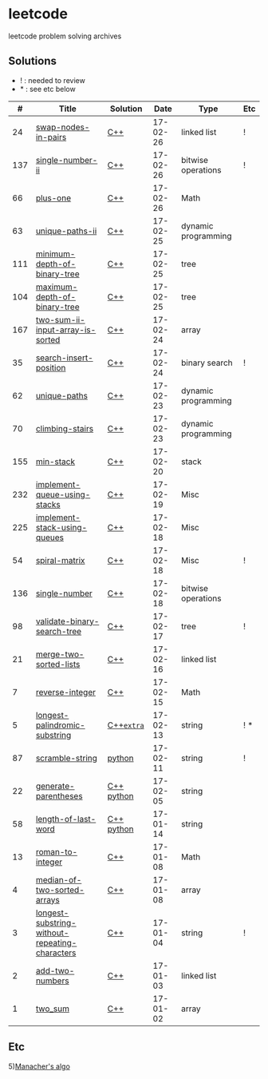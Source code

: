 # leetcode
leetcode problem solving archives


## Solutions
 - \! : needed to review
 - \* : see etc below

| # | Title | Solution | Date | Type | Etc
|---| ----- | ---- | --------- | ---- | ---
|24|[swap-nodes-in-pairs](https://leetcode.com/problems/swap-nodes-in-pairs/)|[C++](https://github.com/huklee/leetcode/blob/master/algorithms/024.swap-nodes-in-pairs.cpp)|17-02-26|linked list|!
|137|[single-number-ii](https://leetcode.com/problems/single-number-ii/)|[C++](https://github.com/huklee/leetcode/blob/master/algorithms/137.single-number-ii.cpp)|17-02-26|bitwise operations|!
|66|[plus-one](https://leetcode.com/problems/plus-one/)|[C++](https://github.com/huklee/leetcode/blob/master/algorithms/066.plus-one.cpp)|17-02-26|Math|
|63|[unique-paths-ii](https://leetcode.com/problems/unique-paths-ii/)|[C++](https://github.com/huklee/leetcode/blob/master/algorithms/063.unique-paths-ii.cpp)|17-02-25|dynamic programming|
|111|[minimum-depth-of-binary-tree](https://leetcode.com/problems/minimum-depth-of-binary-tree/)|[C++](https://github.com/huklee/leetcode/blob/master/algorithms/111.minimum-depth-of-binary-tree.cpp)|17-02-25|tree|
|104|[maximum-depth-of-binary-tree](https://leetcode.com/problems/maximum-depth-of-binary-tree/)|[C++](https://github.com/huklee/leetcode/blob/master/algorithms/104.maximum-depth-of-binary-tree.cpp)|17-02-25|tree|
|167|[two-sum-ii-input-array-is-sorted](https://leetcode.com/problems/two-sum-ii-input-array-is-sorted/)|[C++](https://github.com/huklee/leetcode/blob/master/algorithms/167.two-sum-ii-input-array-is-sorted.cpp)|17-02-24|array|
|35|[search-insert-position](https://leetcode.com/problems/search-insert-position/)|[C++](https://github.com/huklee/leetcode/blob/master/algorithms/035.search-insert-position.cpp)|17-02-24|binary search|!
|62|[unique-paths](https://leetcode.com/problems/unique-paths/)|[C++](https://github.com/huklee/leetcode/blob/master/algorithms/062.unique-paths.cpp)|17-02-23|dynamic programming|
|70|[climbing-stairs](https://leetcode.com/problems/climbing-stairs/)|[C++](https://github.com/huklee/leetcode/blob/master/algorithms/070.climbing-stairs.cpp)|17-02-23|dynamic programming|
|155|[min-stack](https://leetcode.com/problems/min-stack/)|[C++](https://github.com/huklee/leetcode/blob/master/algorithms/155.min-stack.cpp)|17-02-20|stack|
|232|[implement-queue-using-stacks](https://leetcode.com/problems/implement-queue-using-stacks/)|[C++](https://github.com/huklee/leetcode/blob/master/algorithms/232.implement-queue-using-stacks.cpp)|17-02-19|Misc|
|225|[implement-stack-using-queues](https://leetcode.com/problems/implement-stack-using-queues/)|[C++](https://github.com/huklee/leetcode/blob/master/algorithms/225.implement-stack-using-queues.cpp)|17-02-18|Misc|
|54|[spiral-matrix](https://leetcode.com/problems/spiral-matrix/)|[C++](https://github.com/huklee/leetcode/blob/master/algorithms/054.spiral-matrix.cpp)|17-02-18|Misc|!
|136|[single-number](https://leetcode.com/problems/single-number/)|[C++](https://github.com/huklee/leetcode/blob/master/algorithms/136.single-number.cpp)|17-02-18|bitwise operations|
|98|[validate-binary-search-tree](https://leetcode.com/problems/validate-binary-search-tree/)|[C++](https://github.com/huklee/leetcode/blob/master/algorithms/098.validate-binary-search-tree.cpp)|17-02-17|tree|!
|21|[merge-two-sorted-lists](https://leetcode.com/problems/merge-two-sorted-lists/)|[C++](https://github.com/huklee/leetcode/blob/master/algorithms/021.merge-two-sorted-lists.cpp)|17-02-16|linked list|
|7|[reverse-integer](https://leetcode.com/problems/reverse-integer/)|[C++](https://github.com/huklee/leetcode/blob/master/algorithms/007.reverse-integer.cpp)|17-02-15|Math|
|5|[longest-palindromic-substring](https://leetcode.com/problems/longest-palindromic-substring/)|[C++](https://github.com/huklee/leetcode/blob/master/algorithms/005.longest-palindromic-substring.cpp)[`extra`](https://github.com/huklee/leetcode/blob/master/algorithms/005.Manacher_algo.cpp)|17-02-13|string| ! *
|87|[scramble-string](https://leetcode.com/problems/scramble-string/)|[python](https://github.com/huklee/leetcode/blob/master/algorithms/087.scramble-string.py)|17-02-11|string| !
|22|[generate-parentheses](https://leetcode.com/problems/generate-parentheses/)|[C++](https://github.com/huklee/leetcode/blob/master/algorithms/022.generate-parentheses.cpp) [python](https://github.com/huklee/leetcode/blob/master/algorithms/022.generate-parentheses.py)|17-02-05|string
|58|[length-of-last-word](https://leetcode.com/problems/length-of-last-word/)|[C++](https://github.com/huklee/leetcode/blob/master/algorithms/058.length-of-last-word.cpp) [python](https://github.com/huklee/leetcode/blob/master/algorithms/058.length-of-last-word.py)|17-01-14|string
|13|[roman-to-integer](https://leetcode.com/problems/roman-to-integer/)|[C++](https://github.com/huklee/leetcode/blob/master/algorithms/013.roman-to-integer.py)|17-01-08|Math
|4|[median-of-two-sorted-arrays](https://leetcode.com/problems/median-of-two-sorted-arrays/)|[C++](https://github.com/huklee/leetcode/blob/master/algorithms/004.median-of-two-sorted-arrays.cpp)|17-01-08|array
|3|[longest-substring-without-repeating-characters](https://leetcode.com/problems/longest-substring-without-repeating-characters/)|[C++](https://github.com/huklee/leetcode/blob/master/algorithms/003.longest-substring-without-repeating-characters.cpp)|17-01-04|string|!
|2|[add-two-numbers](https://leetcode.com/problems/add-two-numbers/)|[C++](https://github.com/huklee/leetcode/blob/master/algorithms/002.add-two-numbers.cpp)|17-01-03|linked list
|1|[two_sum](https://leetcode.com/problems/two-sum/)|[C++](https://github.com/huklee/leetcode/blob/master/algorithms/001.two_Sum.cpp)|17-01-02|array

## Etc
5)[Manacher's algo](http://articles.leetcode.com/longest-palindromic-substring-part-ii/)
